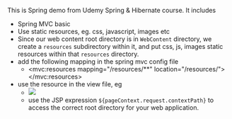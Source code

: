 This is Spring demo from Udemy Spring & Hibernate course. It includes 
- Spring MVC basic
- Use static resources, eg. css, javascript, images etc
- Since our web content root directory is in `WebContent` directory, we create a `resources` subdirectory within it, and put css, js, images static resources within that `resources` directory.
- add the following mapping in the spring mvc config file
	- <mvc:resources mapping="/resources/**" location="/resources/"></mvc:resources> 
- use the resource in the view file, eg
	- <img src="${pageContext.request.contextPath}/resources/images/spring-logo.png">
	- use the JSP expression `${pageContext.request.contextPath}` to access the correct root directory for your web application.